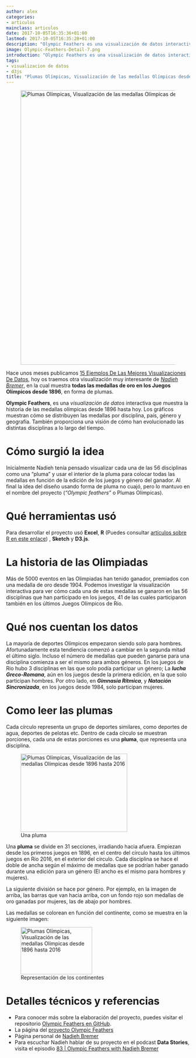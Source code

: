```yaml
---
author: alex
categories:
- articulos
mainclass: articulos
date: 2017-10-05T16:35:36+01:00
lastmod: 2017-10-05T16:35:28+01:00
description: "Olympic Feathers es una visualización de datos interactiva que muestra la historia de las medallas olímpicas desde 1896 hasta hoy"
image: Olympic-Feathers-Detail-7.png
introduction: "Olympic Feathers es una visualización de datos interactiva que muestra la historia de las medallas olímpicas desde 1896 hasta hoy"
tags:
- visualizacion de datos
- d3js
title: "Plumas Olímpicas, Visualización de las medallas Olímpicas desde 1896 hasta 2016"
---
```


<figure>
    <img sizes="(min-width: 750px) 750px, 100vw" on="tap:lightbox1" role="button" tabindex="0" layout="responsive" src="/img/Olympic-Feathers-Detail-7.png" alt="Plumas Olímpicas, Visualización de las medallas Olímpicas desde 1896 hasta 2016" title="Plumas Olímpicas, Visualización de las medallas Olímpicas desde 1896 hasta 2016" width="750" height="750"></img>
</figure>

Hace unos meses publicamos [15 Ejemplos De Las Mejores Visualizaciones De Datos](https://elbauldelprogramador.com/14-ejemplos-visualizacion-datos/ "15 Ejemplos De Las Mejores Visualizaciones De Datos"), hoy os traemos otra visualización muy interesante de [_Nadieh Bremer_](http://www.visualcinnamon.com "Sitio web de Nadieh Bremer"), en la cual muestra __todas las medallas de oro en los Juegos Olímpicos desde 1896__, en forma de plumas.

__Olympic Feathers__, es una _visualización de datos_ interactiva que muestra la historia de las medallas olímpicas desde 1896 hasta hoy. Los gráficos muestran cómo se distribuyen las medallas por disciplina, país, género y geografía. También proporciona una visión de cómo han evolucionado las distintas disciplinas a lo largo del tiempo.

# Cómo surgió la idea

Inicialmente Nadieh tenía pensado visualizar cada una de las 56 disciplinas como una “pluma” y usar el interior de la pluma para colocar todas las medallas en función de la edición de los juegos y género del ganador. Al final la idea del diseño usando forma de pluma no cuajó, pero lo mantuvo en el nombre del proyecto (_“Olympic feathers”_ o Plumas Olímpicas).

<!--more--><!--ad-->

# Qué herramientas usó

Para desarrollar el proyecto usó __Excel__, __R__ (Puedes consultar [artículos sobre R en este enlace](https://elbauldelprogramador.com/tags/r "Artículos sobre R")) , __Sketch__ y __D3.js__.

# La historia de las Olimpiadas

Más de 5000 eventos en las Olimpiadas han tenido ganador, premiados con una medalla de oro desde 1904. Podemos investigar la visualización interactiva para ver cómo cada una de estas medallas se ganaron en las 56 disciplinas que han participado en los juegos, 41 de las cuales participaron también en los últimos Juegos Olímpicos de Rio.

# Qué nos cuentan los datos

La mayoría de deportes Olímpicos empezaron siendo solo para hombres. Afortunadamente esta tendiencia comenzó a cambiar en la segunda mitad el último siglo. Incluso el número de medallas que pueden ganarse para una disciplina comienza a ser el mismo para ambos géneros. En los juegos de Rio hubo 3 disciplinas en las que solo podía participar un género; La ___lucha Greco-Romana___, aún en los juegos desde la primera edición, en la que solo participan hombres. Por otro lado, en  ___Gimnasia Rítmica___, y ___Natación Sincronizada___, en los juegos desde 1984, solo participan mujeres.

# Como leer las plumas

Cada círculo representa un grupo de deportes similares, como deportes de agua, deportes de pelotas etc. Dentro de cada círculo se muestran porciones, cada una de estas porciones es una __pluma__, que representa una disciplina.

<figure>
    <img sizes="(min-width: 292px) 292px, 100vw" on="tap:lightbox1" role="button" tabindex="0" layout="responsive" src="/img/Plumas-Olimpicas-Visualizacion-medallas-Olimpicas-1896-hasta-2016.png" alt="Plumas Olímpicas, Visualización de las medallas Olímpicas desde 1896 hasta 2016" title="Plumas Olímpicas, Visualización de las medallas Olímpicas desde 1896 hasta 2016" width="292" height="214"></img>
    <figcaption>Una pluma</figcaption>
</figure>

Una __pluma__ se divide en 31 secciones, irradiando hacia afuera. Empiezan desde los primeros juegos en 1896, en el centro del círculo hasta los últimos juegos en Rio 2016, en el exterior del círculo. Cada disciplina se hace el doble de ancha según el máximo de medallas que se podrían haber ganado durante una edición para un género (El ancho es el mismo para hombres y mujeres).

La siguiente división se hace por género. Por ejemplo, en la imagen de arriba, las barras que van hacia arriba, con un fondo rojo son medallas de oro ganadas por mujeres, las de abajo por hombres.

Las medallas se colorean en función del continente, como se muestra en la siguiente imagen:

<figure>
    <img sizes="(min-width: 196px) 196px, 100vw" on="tap:lightbox1" role="button" tabindex="0" layout="responsive" src="/img/Plumas-Olimpicas-Visualizacion-medallas-Olimpicas-1896-hasta-20162.png" alt="Plumas Olímpicas, Visualización de las medallas Olímpicas desde 1896 hasta 2016" title="Plumas Olímpicas, Visualización de las medallas Olímpicas desde 1896 hasta 2016" width="196" height="129"></img>
    <figcaption>Representación de los continentes</figcaption>
</figure>

# Detalles técnicos y referencias

- Para conocer más sobre la elaboración del proyecto, puedes visitar el repositorio [Olympic Feathers en GitHub](https://github.com/nbremer/olympicfeathers/tree/gh-pages/data "Olympic Feathers en GitHub").
- La página del [proyecto Olympic Feathers](https://nbremer.github.io/olympicfeathers/ "proyecto Olympic Feathers")
- Página personal de [Nadieh Bremer](http://www.visualcinnamon.com/portfolio/olympic-feathers "Página Oficial de Nadieh Bremer")
- Para escuchar Nadieh hablar de su proyecto en el podcast __Data Stories__, visita el episodio [83 \| Olympic Feathers with Nadieh Bremer](http://datastori.es/83-olympic-feathers-with-nadieh-bremer/ "83 \| Olympic Feathers with Nadieh Bremer")

